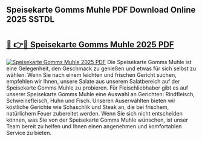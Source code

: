 ## Speisekarte Gomms Muhle PDF Download Online 2025 SSTDL

# <h2><a href="http://gccxnvj.nevu.top/?p=Speisekarte+Gomms+Muhle">🔗 👉🔴 Speisekarte Gomms Muhle 2025 PDF</a></h2>

[![Speisekarte Gomms Muhle 2025 PDF](https://i.imgur.com/dBaPXMq.png)](http://gccxnvj.nevu.top/?p=Speisekarte+Gomms+Muhle)
Die Speisekarte Gomms Muhle ist eine Gelegenheit, den Geschmack zu genießen und etwas für sich selbst zu wählen. Wenn Sie nach einem leichten und frischen Gericht suchen, empfehlen wir Ihnen, unsere Salate aus unserem Salatbereich auf der Speisekarte Gomms Muhle zu probieren. Für Fleischliebhaber gibt es auf unserer Speisekarte Gomms Muhle eine Auswahl an Gerichten: Rindfleisch, Schweinefleisch, Huhn und Fisch. Unseren Auserwählten bieten wir köstliche Gerichte wie Schaschlik und Steak an, die bei frischem, natürlichem Feuer zubereitet werden. Wenn Sie sich nicht entscheiden können, was Sie von der Speisekarte Gomms Muhle wünschen, ist unser Team bereit zu helfen und Ihnen einen angenehmen und komfortablen Service zu bieten.
